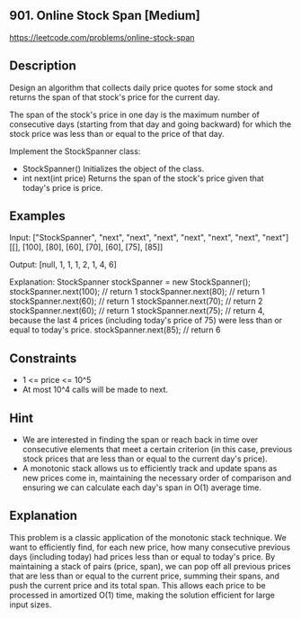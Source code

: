 ## 901. Online Stock Span [Medium]

https://leetcode.com/problems/online-stock-span

## Description
Design an algorithm that collects daily price quotes for some stock and returns the span of that stock's price for the current day.

The span of the stock's price in one day is the maximum number of consecutive days (starting from that day and going backward) for which the stock price was less than or equal to the price of that day.

Implement the StockSpanner class:
- StockSpanner() Initializes the object of the class.
- int next(int price) Returns the span of the stock's price given that today's price is price.

## Examples

Input:
["StockSpanner", "next", "next", "next", "next", "next", "next", "next"]
[[], [100], [80], [60], [70], [60], [75], [85]]

Output:
[null, 1, 1, 1, 2, 1, 4, 6]

Explanation:
StockSpanner stockSpanner = new StockSpanner();
stockSpanner.next(100); // return 1
stockSpanner.next(80);  // return 1
stockSpanner.next(60);  // return 1
stockSpanner.next(70);  // return 2
stockSpanner.next(60);  // return 1
stockSpanner.next(75);  // return 4, because the last 4 prices (including today's price of 75) were less than or equal to today's price.
stockSpanner.next(85);  // return 6

## Constraints
- 1 <= price <= 10^5
- At most 10^4 calls will be made to next.

## Hint
- We are interested in finding the span or reach back in time over consecutive elements that meet a certain criterion (in this case, previous stock prices that are less than or equal to the current day's price).
- A monotonic stack allows us to efficiently track and update spans as new prices come in, maintaining the necessary order of comparison and ensuring we can calculate each day's span in O(1) average time.

## Explanation

This problem is a classic application of the monotonic stack technique. We want to efficiently find, for each new price, how many consecutive previous days (including today) had prices less than or equal to today's price. By maintaining a stack of pairs (price, span), we can pop off all previous prices that are less than or equal to the current price, summing their spans, and push the current price and its total span. This allows each price to be processed in amortized O(1) time, making the solution efficient for large input sizes. 